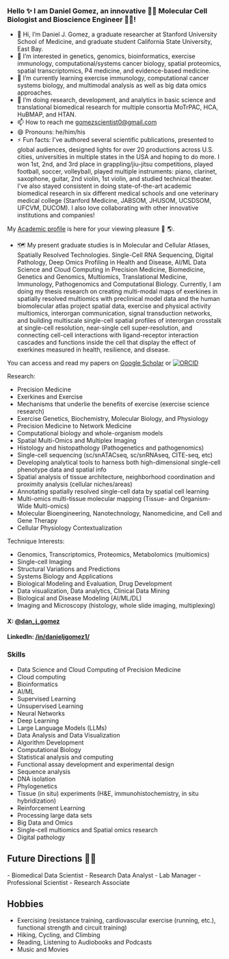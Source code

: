 ### Hello ✨ I am Daniel Gomez, an innovative 👨‍🔬 Molecular Cell Biologist and Bioscience Engineer 👨‍💻!

- 👋 Hi, I’m Daniel J. Gomez, a graduate researcher at Stanford University School of Medicine, and graduate student California State University, East Bay.
- 👀 I’m interested in genetics, genomics, bioinformatics, exercise immunology, computational/systems cancer biology, spatial proteomics, spatial transcriptomics, P4 medicine, and evidence-based medicine.
- 🌱 I’m currently learning exercise immunology, computational cancer systems biology, and multimodal analysis as well as big data omics approaches.
- 💞️ I’m doing research, development, and analytics in basic science and translational biomedical research for multiple consortia MoTrPAC, HCA, HuBMAP, and HTAN.
- 📫 How to reach me gomezscientist0@gmail.com
- 😄 Pronouns: he/him/his
- ⚡ Fun facts: I've authored several scientific publications, presented to global audiences, designed lights for over 20 productions across U.S. cities, universities in multiple states in the USA and hoping to do more. I won 1st, 2nd, and 3rd place in grappling/jiu-jitsu competitions, played football, soccer, volleyball, played multiple instruments: piano, clarinet, saxophone, guitar, 2nd violin, 1st violin, and studied technical theater. I've also stayed consistent in doing state-of-the-art academic biomedical research in six different medical schools and one veterinary medical college (Stanford Medicine, JABSOM, JHUSOM, UCSDSOM, UFCVM, DUCOM). I also love collaborating with other innovative institutions and companies! 


My <a href="https://djgomez.org">Academic profile</a> is here for your viewing pleasure 🧭 🌎.

- 🗺️ My present graduate studies is in Molecular and Cellular Atlases, Spatially Resolved Technologies. Single-Cell RNA Sequencing, Digital Pathology, Deep Omics Profiling in Health and Disease, AI/ML Data Science and Cloud Computing in Precision Medicine, Biomedicine, Genetics and Genomics, Multiomics, Translational Medicine, Immunology, Pathogenomics and Computational Biology. Currently, I am doing my thesis research on creating multi-modal maps of exerkines in spatially resolved multiomics with preclinical model data and the human biomolecular atlas project spatial data, exercise and physical activity multiomics, interorgan communication, signal transduction networks, and building multiscale single-cell spatial profiles of interorgan crosstalk at single-cell resolution, near-single cell super-resolution, and connecting cell-cell interactions with ligand-receptor interaction cascades and functions inside the cell that display the effect of exerkines measured in health, resilience, and disease.

You can access and read my papers on [Google Scholar](https://scholar.google.com/citations?user=So6NDwMAAAAJ&hl=en) or [![ORCID](https://img.shields.io/static/v1?label=ORCID&message=0000-0002-8739-5062&color=green&style=flat-square&logo=orcid)]([https://orcid.org/0000-0002-8739-5062](https://orcid.org/0000-0002-5443-1813))

Research:
- Precision Medicine
- Exerkines and Exercise
- Mechanisms that underlie the benefits of exercise (exercise science research)
- Exercise Genetics, Biochemistry, Molecular Biology, and Physiology
- Precision Medicine to Network Medicine
- Computational biology and whole-organism models
- Spatial Multi-Omics and Multiplex Imaging 
- Histology and histopathology (Pathogenetics and pathogenomics) 
- Single-cell sequencing (sc/snATACseq, sc/snRNAseq, CITE-seq, etc)
- Developing analytical tools to harness both high-dimensional single-cell phenotype data and spatial info
- Spatial analysis of tissue architecture, neighborhood coordination and proximity analysis (cellular niches/areas)
- Annotating spatially resolved single-cell data by spatial cell learning
- Multi-omics multi-tissue molecular mapping (Tissue- and Organism-Wide Multi-omics)
- Molecular Bioengineering, Nanotechnology, Nanomedicine, and Cell and Gene Therapy
- Cellular Physiology Contextualization 

Technique Interests:
- Genomics, Transcriptomics, Proteomics, Metabolomics (multiomics)
- Single-cell Imaging
- Structural Variations and Predictions
- Systems Biology and Applications 
- Biological Modeling and Evaluation, Drug Development
- Data visualization, Data analytics, Clinical Data Mining
- Biological and Disease Modeling (AI/ML/DL)
- Imaging and Microscopy (histology, whole slide imaging, multiplexing)


#### X: [@dan_j_gomez](https://x.com/dan_j_gomez) 
#### LinkedIn: [/in/danieljgomez1/](https://www.linkedin.com/in/danieljgomez1) 

### Skills
- Data Science and Cloud Computing of Precision Medicine
- Cloud computing
- Bioinformatics
- AI/ML
- Supervised Learning
- Unsupervised Learning
- Neural Networks
- Deep Learning
- Large Language Models (LLMs)
- Data Analysis and Data Visualization
- Algorithm Development
- Computational Biology
- Statistical analysis and computing
- Functional assay development and experimental design
- Sequence analysis
- DNA isolation
- Phylogenetics
- Tissue (in situ) experiments (H&E, immunohistochemistry, in situ hybridization)
- Reinforcement Learning
- Processing large data sets
- Big Data and Omics
- Single-cell multiomics and Spatial omics research
- Digital pathology
  
<h2>Future Directions &#x1F468;&#x200D;&#x1F4BB;</h2>
- Biomedical Data Scientist
- Research Data Analyst
- Lab Manager
- Professional Scientist
- Research Associate

## Hobbies
- Exercising (resistance training, cardiovascular exercise (running, etc.), functional strength and circuit training)
- Hiking, Cycling, and Climbing
- Reading, Listening to Audiobooks and Podcasts
- Music and Movies
   
</html>
